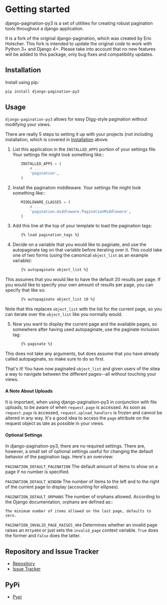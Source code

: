 # Getting started

django-pagination-py3 is a set of utilities for creating robust pagination tools throughout a django application.

It is a fork of the original django-pagination, which was created by Eric Holscher. This fork is intended to update
the original code to work with Python 3+ and Django 4+. Please take into account that no new features will be added
to this package, only bug fixes and compatibility updates.

## Installation

Install using pip:

```bash
pip install django-pagination-py3
```

## Usage

``django-pagination-py3`` allows for easy Digg-style pagination without modifying your views.

There are really 5 steps to setting it up with your projects (not including installation, which is covered in
[Installation](#installation) above.

1. List this application in the ``INSTALLED_APPS`` portion of your settings file. Your settings file might look
something like::

```python
       INSTALLED_APPS = (
           # ...
           'pagination',
       )
```


2. Install the pagination middleware. Your settings file might look something like::

```python
       MIDDLEWARE_CLASSES = (
           # ...
           'pagination.middleware.PaginationMiddleware',
       )
```


3. Add this line at the top of your template to load the pagination tags:

```html
       {% load pagination_tags %}
```

4. Decide on a variable that you would like to paginate, and use the autopaginate tag on that variable before
iterating over it. This could take one of two forms (using the canonical ``object_list`` as an example variable):

```html
       {% autopaginate object_list %}
```

This assumes that you would like to have the default 20 results per page. If you would like to specify your own amount
of results per page, you can specify that like so:

```html
       {% autopaginate object_list 10 %}
```

Note that this replaces ``object_list`` with the list for the current page, so you can iterate over the ``object_list``
like you normally would.


5. Now you want to display the current page and the available pages, so somewhere after having used autopaginate, use
the paginate inclusion tag:

```html
       {% paginate %}
```

This does not take any arguments, but does assume that you have already called autopaginate, so make sure to do so
first.

That's it!  You have now paginated ``object_list`` and given users of the sitea a way to navigate between the
different pages--all without touching your views.


#### A Note About Uploads

It is important, when using django-pagination-py3 in conjunction with file uploads, to be aware of when ``request.page``
is accessed.  As soon as ``request.page`` is accessed, ``request.upload_handlers`` is frozen and cannot be altered in
any way.  It's a good idea to access the ``page`` attribute on the request object as late as possible in your views.


#### Optional Settings

In django-pagination-py3, there are no required settings.  There are, however, a small set of optional settings useful
for changing the default behavior of the pagination tags.  Here's an overview:

``PAGINATION_DEFAULT_PAGINATION``
    The default amount of items to show on a page if no number is specified.

``PAGINATION_DEFAULT_WINDOW``
    The number of items to the left and to the right of the current page to display (accounting for ellipses).

``PAGINATION_DEFAULT_ORPHANS``
    The number of orphans allowed.  According to the Django documentation, orphans are defined as::

    The minimum number of items allowed on the last page, defaults to zero.

``PAGINATION_INVALID_PAGE_RAISES_404``
    Determines whether an invalid page raises an ``Http404`` or just sets the ``invalid_page`` context variable.
    ``True`` does the former and ``False`` does the latter.


## Repository and Issue Tracker

 * [Repository](https://github.com/matagus/django-pagination-py3)
 * [Issue Tracker](https://github.com/matagus/django-pagination-py3/issues)

## PyPi

 * [Pypi](https://pypi.org/project/django-pagination-py3/)
